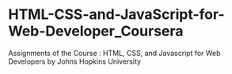 # HTML-CSS-and-JavaScript-for-Web-Developer_Coursera
Assignments of the Course : HTML, CSS, and Javascript for Web Developers by Johns Hopkins University
